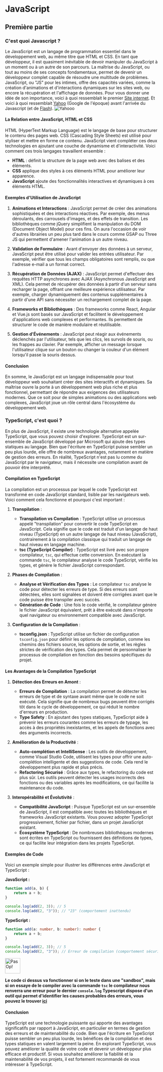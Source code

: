 # JavaScript

## Première partie

### C'est quoi Javascript ?

Le JavaScript est un langage de programmation essentiel dans le développement web, au même titre que HTML et CSS. En tant que développeur, il est quasiment inévitable de devoir manipuler du JavaScript à un moment ou à un autre de son parcours. La maîtrise du JavaScript, ou tout au moins de ses concepts fondamentaux, permet de devenir un développeur complet capable de résoudre une multitude de problèmes. JavaScript, ou "JS" pour les intimes, offre des capacités variées, comme la création d'animations et d'interactions dynamiques sur les sites web, ou encore la récupération et l'affichage de données.
Pour vous donner une idée de son importance, voici à quoi ressemblait le premier [Site internet](https://info.cern.ch/hypertext/WWW/TheProject.html).
Et voici à quoi ressemblait [Yahoo](https://fr.yahoo.com/) (Google de l'époque) avant l'arrivée du Javascript (et de [Flash](https://fr.wikipedia.org/wiki/Adobe_Flash_Player)).
<img src="../assets/yahoo.jpg" alt="Yahooo" style=""> 

#### La Relation entre JavaScript, HTML et CSS

HTML (HyperText Markup Language) est le langage de base pour structurer le contenu des pages web. CSS (Cascading Style Sheets) est utilisé pour styliser et mettre en forme ce contenu. JavaScript vient compléter ces deux technologies en ajoutant une couche de dynamisme et d'interactivité. Voici comment ces trois langages travaillent ensemble :

- **HTML** : définit la structure de la page web avec des balises et des éléments.
- **CSS** applique des styles à ces éléments HTML pour améliorer leur apparence.
- **JavaScript** ajoute des fonctionnalités interactives et dynamiques à ces éléments HTML.

#### Exemples d'Utilisation de JavaScript

1. **Animations et Interactions** :
   JavaScript permet de créer des animations sophistiquées et des interactions réactives. Par exemple, des menus déroulants, des carrousels d'images, et des effets de transition. Les bibliothèques comme jQuery simplifient la manipulation du DOM (Document Object Model) pour ces fins.
   On aura l'occasion de voir d'autres librairies un peu plus tard dans le cours comme GSAP ou Three JS qui permettent d'amener l'animation à un autre niveau.

2. **Validation de Formulaire** :
   Avant d'envoyer des données à un serveur, JavaScript peut être utilisé pour valider les entrées utilisateur. Par exemple, vérifier que tous les champs obligatoires sont remplis, ou que l'adresse e-mail a un format correct.

3. **Récupération de Données (AJAX)** :
   JavaScript permet d'effectuer des requêtes HTTP asynchrones avec AJAX (Asynchronous JavaScript and XML). Cela permet de récupérer des données à partir d'un serveur sans recharger la page, offrant une meilleure expérience utilisateur. Par exemple, charger dynamiquement des contenus supplémentaires à partir d'une API sans nécessiter un rechargement complet de la page.

4. **Frameworks et Bibliothèques** :
   Des frameworks comme React, Angular et Vue.js sont basés sur JavaScript et facilitent le développement d'applications web complexes et performantes. Ils permettent de structurer le code de manière modulaire et réutilisable.

5. **Gestion d'Événements** :
   JavaScript peut réagir aux événements déclenchés par l'utilisateur, tels que les clics, les survols de souris, ou les frappes au clavier. Par exemple, afficher un message lorsque l'utilisateur clique sur un bouton ou changer la couleur d'un élément lorsqu'il passe la souris dessus.

#### Conclusion

En somme, le JavaScript est un langage indispensable pour tout développeur web souhaitant créer des sites interactifs et dynamiques. Sa maîtrise ouvre la porte à un développement web plus riche et plus fonctionnel, permettant de répondre aux exigences des utilisateurs modernes. Que ce soit pour de simples animations ou des applications web complexes, JavaScript joue un rôle central dans l'écosystème du développement web.

### TypeScript, c'est quoi ?

En plus de JavaScript, il existe une technologie alternative appelée TypeScript, que vous pouvez choisir d'explorer. TypeScript est un sur-ensemble de JavaScript développé par Microsoft qui ajoute des types statiques au langage. Bien que l'écriture en TypeScript puisse sembler un peu plus lourde, elle offre de nombreux avantages, notamment en matière de gestion des erreurs. En réalité, TypeScript n'est pas lu comme du JavaScript par le navigateur, mais il nécessite une compilation avant de pouvoir être interprété.

#### Compilation en TypeScript

La compilation est un processus par lequel le code TypeScript est transformé en code JavaScript standard, lisible par les navigateurs web. Voici comment cela fonctionne et pourquoi c'est important :

1. **Transpilation** :
   - **Transpilation vs Compilation** : TypeScript utilise un processus appelé "transpilation" pour convertir le code TypeScript en JavaScript. Cela signifie que le code est traduit d'un langage de haut niveau (TypeScript) en un autre langage de haut niveau (JavaScript), contrairement à la compilation classique qui traduit un langage de haut niveau en langage machine.
   - **tsc (TypeScript Compiler)** : TypeScript est livré avec son propre compilateur, `tsc`, qui effectue cette conversion. En exécutant la commande `tsc`, le compilateur analyse le code TypeScript, vérifie les types, et génère le fichier JavaScript correspondant.

2. **Phases de Compilation** :
   - **Analyse et Vérification des Types** : Le compilateur `tsc` analyse le code pour détecter les erreurs de type. Si des erreurs sont détectées, elles sont signalées et doivent être corrigées avant que le code puisse être transpiler avec succès.
   - **Génération de Code** : Une fois le code vérifié, le compilateur génère le fichier JavaScript équivalent, prêt à être exécuté dans n'importe quel navigateur ou environnement compatible avec JavaScript.

3. **Configuration de la Compilation** :
   - **tsconfig.json** : TypeScript utilise un fichier de configuration `tsconfig.json` pour définir les options de compilation, comme les chemins des fichiers source, les options de sortie, et les règles strictes de vérification des types. Cela permet de personnaliser le processus de compilation en fonction des besoins spécifiques du projet.

#### Les Avantages de la Compilation TypeScript

1. **Détection des Erreurs en Amont** :
   - **Erreurs de Compilation** : La compilation permet de détecter les erreurs de type et de syntaxe avant même que le code ne soit exécuté. Cela signifie que de nombreux bugs peuvent être corrigés tôt dans le cycle de développement, ce qui réduit le nombre d'erreurs en production.
   - **Type Safety** : En ajoutant des types statiques, TypeScript aide à prévenir les erreurs courantes comme les erreurs de typage, les accès à des propriétés inexistantes, et les appels de fonctions avec des arguments incorrects.

2. **Amélioration de la Productivité** :
   - **Auto-complétion et IntelliSense** : Les outils de développement, comme Visual Studio Code, utilisent les types pour offrir une auto-complétion intelligente et des suggestions de code. Cela rend le développement plus rapide et plus précis.
   - **Refactoring Sécurisé** : Grâce aux types, le refactoring du code est plus sûr. Les outils peuvent détecter les usages incorrects des fonctions ou des variables après les modifications, ce qui facilite la maintenance du code.

3. **Interopérabilité et Évolutivité** :
   - **Compatibilité JavaScript** : Puisque TypeScript est un sur-ensemble de JavaScript, il est compatible avec toutes les bibliothèques et frameworks JavaScript existants. Vous pouvez adopter TypeScript progressivement, fichier par fichier, dans un projet JavaScript existant.
   - **Écosystème TypeScript** : De nombreuses bibliothèques modernes sont écrites en TypeScript ou fournissent des définitions de types, ce qui facilite leur intégration dans les projets TypeScript.

#### Exemples de Code

Voici un exemple simple pour illustrer les différences entre JavaScript et TypeScript :

**JavaScript :**

```javascript
function add(a, b) {
    return a + b;
}

console.log(add(2, 3)); // 5
console.log(add(2, "3")); // "23" (comportement inattendu)
```

**TypeScript :**

```typescript
function add(a: number, b: number): number {
    return a + b;
}

console.log(add(2, 3)); // 5
console.log(add(2, "3")); // Erreur de compilation (comportement sécurisé)
```

<img src="../assets/warning.png" alt="PasOp!" style="width:50px"> 

**Le code ci dessus va fonctionner si on le teste dans une "sandbox", mais si on essaye de le compiler avec la commande `tsc` le compilateur nous renverra une erreur pour le dernier `console.log` Typescript dispose d'un outil qui permet d'identifier les causes probables des erreurs, vous pouvez le trouver [ici](https://ts-error-translator.vercel.app/)**

#### Conclusion

TypeScript est une technologie puissante qui apporte des avantages significatifs par rapport à JavaScript, en particulier en termes de gestion des erreurs et de maintenabilité du code. Bien que l'écriture en TypeScript puisse sembler un peu plus lourde, les bénéfices de la compilation et des types statiques en valent largement la peine. En explorant TypeScript, vous pouvez améliorer la qualité de votre code et devenir un développeur plus efficace et productif. Si vous souhaitez améliorer la fiabilité et la maintenabilité de vos projets, il est fortement recommandé de vous intéresser à TypeScript.
